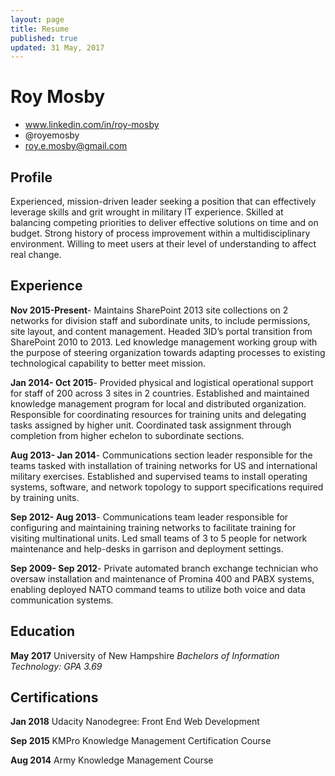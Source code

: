 ```yaml
---
layout: page
title: Resume
published: true
updated: 31 May, 2017
---
```

# Roy Mosby

- www.linkedin.com/in/roy-mosby
- @royemosby
- roy.e.mosby@gmail.com

## Profile

Experienced, mission-driven leader seeking a position that can effectively leverage skills and grit wrought in military IT experience. Skilled at balancing competing priorities to deliver effective solutions on time and on budget. Strong history of process improvement within a multidisciplinary environment. Willing to meet users at their level of understanding to affect real change.

## Experience

**Nov 2015-Present**- Maintains SharePoint 2013 site collections on 2 networks for division staff and subordinate units, to include permissions, site layout, and content management. Headed 3ID’s portal transition from SharePoint 2010 to 2013. Led knowledge management working group with the purpose of steering organization towards adapting processes to existing technological capability to better meet mission.

**Jan 2014- Oct 2015**- Provided physical and logistical operational support for staff of 200 across 3 sites in 2 countries. Established and maintained knowledge management program for local and distributed organization.  Responsible for coordinating resources for training units and delegating tasks assigned by higher unit. Coordinated task assignment through completion from higher echelon to subordinate sections.

**Aug 2013- Jan 2014**- Communications section leader responsible for the teams tasked with installation of training networks for US and international military exercises. Established and supervised teams to install operating systems, software, and network topology to support specifications required by training units.

**Sep 2012- Aug 2013**- Communications team leader responsible for configuring and maintaining training networks to facilitate training for visiting multinational units. Led small teams of 3 to 5 people for network maintenance and help-desks in garrison and deployment settings.

**Sep 2009- Sep 2012**- Private automated branch exchange technician who oversaw installation and maintenance of Promina 400 and PABX systems, enabling deployed NATO command teams to utilize both voice and data communication systems.

## Education

**May 2017** University of New Hampshire
*Bachelors of Information Technology: GPA 3.69*

## Certifications

**Jan 2018** Udacity Nanodegree: Front End Web Development

**Sep 2015** KMPro Knowledge Management Certification Course

**Aug 2014** Army Knowledge Management Course